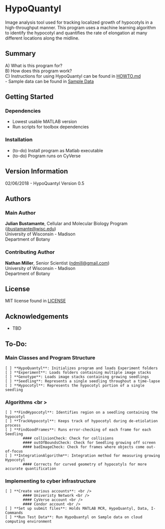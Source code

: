 # HypoQuantyl
Image analysis tool used for tracking localized growth of hypocotyls in a high-throughput manner. This program uses a machine learning algorithm to identify the hypocotyl and quantifies the rate of elongation at many different locations along the midline.

## Summary
A) What is this program for? <br />
B) How does this program work? <br />
C) Instructions for using HypoQuantyl can be found in [HOWTO.md](./HOWTO.md) <br />
	- Sample data can be found in [Sample Data](./SampleData) <br />

## Getting Started
### Dependencies
- Lowest usable MATLAB version
- Run scripts for toolbox dependencies




### Installation
- (to-do) Install program as Matlab executable <br />
- (to-do) Program runs on CyVerse <br />

## Version Information
02/06/2018 - HypoQuantyl Version 0.5

## Authors
### Main Author
**Julian Bustamante**, Cellular and Molecular Biology Program (<jbustamante@wisc.edu>) <br />
	University of Wisconsin - Madison <br />
	Department of Botany <br />

### Contributing Author
**Nathan Miller**, Senior Scientist (<ndmill@gmail.com>) <br />
	University of Wisconsin - Madison <br />
	Department of Botany <br />

## License
MIT license found in [LICENSE](./LICENSE) <br />

## Acknowledgements
- TBD

## To-Do:

### Main Classes and Program Structure <br />
	[ ] **HypoQuantyl**: Initializes program and loads Experiment folders
	[ ] **Experiment**:	Loads folders containing multiple image stacks
	[ ] **Genotype**: Loads image stacks containing growing seedlings
	[ ] **Seedling**: Represents a single seedling throughout a time-lapse
	[ ] **Hypocotyl**: Represents the hypocotyl portion of a single seedling

### Algorithms <br \>
	[ ] **FindHypocotyl**: Identifies region on a seedling containing the hypocotyl
	[ ] **TrackHypocotyl**: Keeps track of hypocotyl during de-etiolation process
	[ ] **FindGoodFrames**: Runs error-checking of each frame for each Seedling
			#### collisionCheck: Check for collisions
			#### outOfBoundsCheck: Check for Seedling growing off screen
			#### badImageCheck: Check for frames where objects come out-of-focus
	[ ] **IntegrationAlgorithm**: Integration method for measuring growing Hypocotyl
			#### Corrects for curved geometry of hypocotyls for more accurate quantification

### Implementing to cyber infrastructure
	[ ] **Create various accounts**: <br />
			#### Univeristy Network <br />
			#### CyVerse account <br />
			#### Condor account <br />
	[ ] **Set up submit files**: Holds MATLAB MCR, HypoQuantyl, Data, I-Commands
	[ ] **Run Test Data**: Run HypoQuantyl on Sample data on cloud computing environment
